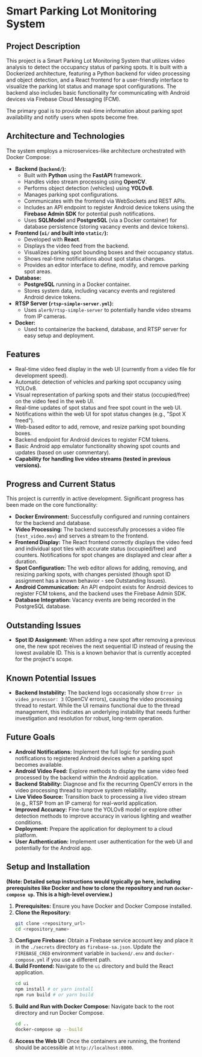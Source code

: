 # Smart Parking Lot Monitoring System

## Project Description

This project is a Smart Parking Lot Monitoring System that utilizes video analysis to detect the occupancy status of parking spots. It is built with a Dockerized architecture, featuring a Python backend for video processing and object detection, and a React frontend for a user-friendly interface to visualize the parking lot status and manage spot configurations. The backend also includes basic functionality for communicating with Android devices via Firebase Cloud Messaging (FCM).

The primary goal is to provide real-time information about parking spot availability and notify users when spots become free.

## Architecture and Technologies

The system employs a microservices-like architecture orchestrated with Docker Compose:

* **Backend (`backend/`):**
    * Built with **Python** using the **FastAPI** framework.
    * Handles video stream processing using **OpenCV**.
    * Performs object detection (vehicles) using **YOLOv8**.
    * Manages parking spot configurations.
    * Communicates with the frontend via WebSockets and REST APIs.
    * Includes an API endpoint to register Android device tokens using the **Firebase Admin SDK** for potential push notifications.
    * Uses **SQLModel** and **PostgreSQL** (via a Docker container) for database persistence (storing vacancy events and device tokens).
* **Frontend (`ui/` and built into `static/`):**
    * Developed with **React**.
    * Displays the video feed from the backend.
    * Visualizes parking spot bounding boxes and their occupancy status.
    * Shows real-time notifications about spot status changes.
    * Provides an editor interface to define, modify, and remove parking spot areas.
* **Database:**
    * **PostgreSQL** running in a Docker container.
    * Stores system data, including vacancy events and registered Android device tokens.
* **RTSP Server (`rtsp-simple-server.yml`):**
    * Uses `aler9/rtsp-simple-server` to potentially handle video streams from IP cameras.
* **Docker:**
    * Used to containerize the backend, database, and RTSP server for easy setup and deployment.

## Features

* Real-time video feed display in the web UI (currently from a video file for development speed).
* Automatic detection of vehicles and parking spot occupancy using YOLOv8.
* Visual representation of parking spots and their status (occupied/free) on the video feed in the web UI.
* Real-time updates of spot status and free spot count in the web UI.
* Notifications within the web UI for spot status changes (e.g., "Spot X freed").
* Web-based editor to add, remove, and resize parking spot bounding boxes.
* Backend endpoint for Android devices to register FCM tokens.
* Basic Android app emulator functionality showing spot counts and updates (based on user commentary).
* **Capability for handling live video streams (tested in previous versions).**

## Progress and Current Status

This project is currently in active development. Significant progress has been made on the core functionality:

* **Docker Environment:** Successfully configured and running containers for the backend and database.
* **Video Processing:** The backend successfully processes a video file (`test_video.mov`) and serves a stream to the frontend.
* **Frontend Display:** The React frontend correctly displays the video feed and individual spot tiles with accurate status (occupied/free) and counters. Notifications for spot changes are displayed and clear after a duration.
* **Spot Configuration:** The web editor allows for adding, removing, and resizing parking spots, with changes persisted (though spot ID assignment has a known behavior - see Outstanding Issues).
* **Android Communication:** An API endpoint exists for Android devices to register FCM tokens, and the backend uses the Firebase Admin SDK.
* **Database Integration:** Vacancy events are being recorded in the PostgreSQL database.

## Outstanding Issues

* **Spot ID Assignment:** When adding a new spot after removing a previous one, the new spot receives the next sequential ID instead of reusing the lowest available ID. This is a known behavior that is currently accepted for the project's scope.

## Known Potential Issues

* **Backend Instability:** The backend logs occasionally show `Error in video_processor: 3` (OpenCV errors), causing the video processing thread to restart. While the UI remains functional due to the thread management, this indicates an underlying instability that needs further investigation and resolution for robust, long-term operation.

## Future Goals

* **Android Notifications:** Implement the full logic for sending push notifications to registered Android devices when a parking spot becomes available.
* **Android Video Feed:** Explore methods to display the same video feed processed by the backend within the Android application.
* **Backend Stability:** Diagnose and fix the recurring OpenCV errors in the video processing thread to improve system reliability.
* **Live Video Source:** Transition back to processing a live video stream (e.g., RTSP from an IP camera) for real-world application.
* **Improved Accuracy:** Fine-tune the YOLOv8 model or explore other detection methods to improve accuracy in various lighting and weather conditions.
* **Deployment:** Prepare the application for deployment to a cloud platform.
* **User Authentication:** Implement user authentication for the web UI and potentially for the Android app.

## Setup and Installation

**(Note: Detailed setup instructions would typically go here, including prerequisites like Docker and how to clone the repository and run `docker-compose up`. This is a high-level overview.)**

1.  **Prerequisites:** Ensure you have Docker and Docker Compose installed.
2.  **Clone the Repository:**
    ```bash
    git clone <repository_url>
    cd <repository_name>
    ```
3.  **Configure Firebase:** Obtain a Firebase service account key and place it in the `./secrets` directory as `firebase-sa.json`. Update the `FIREBASE_CRED` environment variable in `backend/.env` and `docker-compose.yml` if you use a different path.
4.  **Build Frontend:** Navigate to the `ui` directory and build the React application.
    ```bash
    cd ui
    npm install # or yarn install
    npm run build # or yarn build
    ```
5.  **Build and Run with Docker Compose:** Navigate back to the root directory and run Docker Compose.
    ```bash
    cd ..
    docker-compose up --build
    ```
6.  **Access the Web UI:** Once the containers are running, the frontend should be accessible at `http://localhost:8000`.
